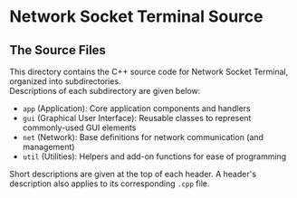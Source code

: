 # Network Socket Terminal Source

## The Source Files

This directory contains the C++ source code for Network Socket Terminal, organized into subdirectories.\
Descriptions of each subdirectory are given below:

- `app` (Application): Core application components and handlers
- `gui` (Graphical User Interface): Reusable classes to represent commonly-used GUI elements
- `net` (Network): Base definitions for network communication (and management)
- `util` (Utilities): Helpers and add-on functions for ease of programming

Short descriptions are given at the top of each header. A header's description also applies to its corresponding `.cpp` file.
